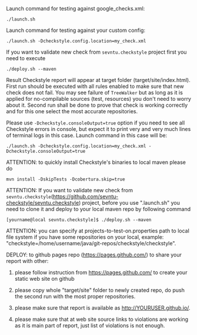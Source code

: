 Launch command for testing against google_checks.xml: 
```
./launch.sh
```

Launch command for testing against your custom config: 
```
./launch.sh -Dcheckstyle.config.location=my_check.xml
```

If you want to validate new check from `sevntu.checkstyle` project first you need to execute 
```
./deploy.sh --maven
```

Result Checkstyle report will appear at target folder (target/site/index.html). First run should be executed with all rules enabled to make sure that new check does not fail. You may see failure of `TreeWalker` but as long as it is applied for no-compilable sources (test, resources) you don't need to worry about it. Second run shall be done to prove that check is working correctly and for this one select the most accurate repositories.

Please use `-Dcheckstyle.consoleOutput=true` option if you need to see all Checkstyle errors in console, 
but expect it to print very and very much lines of terminal logs in this case. Launch command in this case will be:
```
./launch.sh -Dcheckstyle.config.location=my_check.xml -Dcheckstyle.consoleOutput=true
```

ATTENTION: to quickly install Checkstyle's binaries to local maven please do
```
mvn install -DskipTests -Dcobertura.skip=true
```

ATTENTION: If you want to validate new check from `sevntu.checkstyle`(https://github.com/sevntu-checkstyle/sevntu.checkstyle) project, 
before you use ".launch.sh" you need to clone it and deploy to your local maven repo by following command
```
[yourname@local sevntu.checkstyle]$ ./deploy.sh --maven
```

ATTENTION: you can specify at projects-to-test-on.properties path to local file system if you have some repositories on your local, example: "checkstyle=/home/username/java/git-repos/checkstyle/checkstyle".


DEPLOY: to github pages repo (https://pages.github.com/) to share your report with other:

1) please follow instruction from https://pages.github.com/ to create your static web site on github

2) please copy whole "target/site" folder to newly created repo, do push the second run with the most proper repositories.

3) please make sure that report is available as http://YOURUSER.github.io/.

4) please make sure that at web site source links to violations are working as it is main part of report, just list of violations is not enough.
